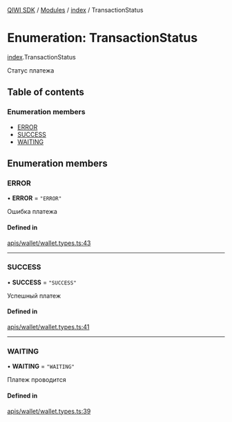 [QIWI SDK](../README.md) / [Modules](../modules.md) / [index](../modules/index.md) / TransactionStatus

# Enumeration: TransactionStatus

[index](../modules/index.md).TransactionStatus

Статус платежа

## Table of contents

### Enumeration members

- [ERROR](index.TransactionStatus.md#error)
- [SUCCESS](index.TransactionStatus.md#success)
- [WAITING](index.TransactionStatus.md#waiting)

## Enumeration members

### ERROR

• **ERROR** = `"ERROR"`

Ошибка платежа

#### Defined in

[apis/wallet/wallet.types.ts:43](https://github.com/AlexXanderGrib/node-qiwi-sdk/blob/8834c22/src/apis/wallet/wallet.types.ts#L43)

___

### SUCCESS

• **SUCCESS** = `"SUCCESS"`

Успешный платеж

#### Defined in

[apis/wallet/wallet.types.ts:41](https://github.com/AlexXanderGrib/node-qiwi-sdk/blob/8834c22/src/apis/wallet/wallet.types.ts#L41)

___

### WAITING

• **WAITING** = `"WAITING"`

Платеж проводится

#### Defined in

[apis/wallet/wallet.types.ts:39](https://github.com/AlexXanderGrib/node-qiwi-sdk/blob/8834c22/src/apis/wallet/wallet.types.ts#L39)
